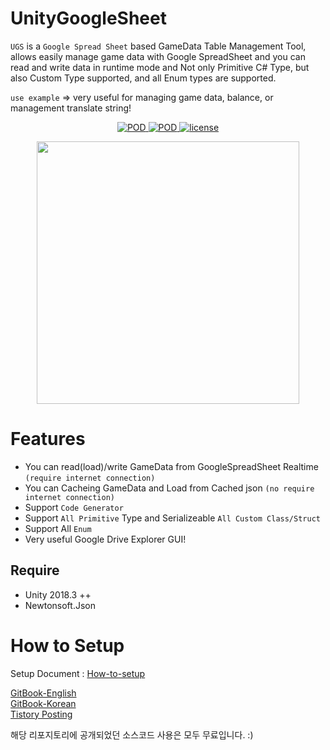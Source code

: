 
 
 
 
 
# UnityGoogleSheet 

`UGS` is a `Google Spread Sheet` based GameData Table Management Tool, allows easily manage game data with Google SpreadSheet and you can read and write data in runtime mode and Not only Primitive C# Type, but also Custom Type  supported, and all Enum types are supported. 

`use example` => very useful for managing game data, balance, or management translate string!
<p align="center">
    <a href="https://github.com/shlifedev/UnityGoogleSheet/release">
        <img src="https://img.shields.io/badge/release-v.0.1.2-green.svg"
             alt="POD">
    </a>
    <a href="https://github.com/shlifedev/UnityGoogleSheet/release">
        <img src="https://img.shields.io/badge/support-unity2018.3++-red.svg"
             alt="POD">
    </a>
    <a href="https://opensource.org/licenses/MIT">
        <img src="https://img.shields.io/badge/license-MIT-orange.svg"
             alt="license">
    </a> 
</p>

<p align="center"> <img src="https://i.imgur.com/PBgclRh.png" width=420px> </p>

 
 
 # Features
 - You can read(load)/write GameData from GoogleSpreadSheet Realtime `(require internet connection)`
 - You can Cacheing GameData and Load from Cached json  `(no require internet connection)`  
 - Support `Code Generator` 
 - Support `All Primitive` Type and Serializeable `All Custom Class/Struct`
 - Support All `Enum`
 - Very useful Google Drive Explorer GUI!

## Require
  - Unity 2018.3 ++
  - Newtonsoft.Json   
  
# How to Setup
 Setup Document : [How-to-setup](http://shlifedev.gitbook.io/)  
 
[GitBook-English](https://shlifedev.gitbook.io/unitygooglesheet/v/english/)  
[GitBook-Korean](https://shlifedev.gitbook.io/unitygooglesheet/)  
[Tistory Posting](https://shlifedev.tistory.com/33)    

 

해당 리포지토리에 공개되었던 소스코드 사용은 모두 무료입니다. :) 
